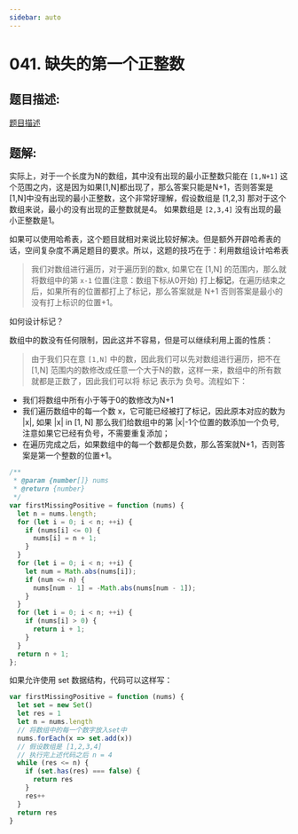 ```yaml
---
sidebar: auto
---
```


# 041. 缺失的第一个正整数

## 题目描述:
[题目描述](https://leetcode-cn.com/problems/first-missing-positive/)

## 题解:

实际上，对于一个长度为N的数组，其中没有出现的最小正整数只能在 `[1,N+1]` 这个范围之内，这是因为如果[1,N]都出现了，那么答案只能是N+1，否则答案是[1,N]中没有出现的最小正整数，这个非常好理解，假设数组是 [1,2,3] 那对于这个数组来说，最小的没有出现的正整数就是4。
如果数组是 `[2,3,4]` 没有出现的最小正整数是1。

如果可以使用哈希表，这个题目就相对来说比较好解决。但是额外开辟哈希表的话，空间复杂度不满足题目的要求。所以，这题的技巧在于：利用数组设计哈希表

> 我们对数组进行遍历，对于遍历到的数x, 如果它在 [1,N] 的范围内，那么就将数组中的第 `x-1` 位置(注意：数组下标从0开始) 打上**标记**，在遍历结束之后，如果所有的位置都打上了标记，那么答案就是 N+1 否则答案是最小的没有打上标识的位置+1。

如何设计标记？

数组中的数没有任何限制，因此这并不容易，但是可以继续利用上面的性质：

> 由于我们只在意 `[1,N]` 中的数，因此我们可以先对数组进行遍历，把不在  [1,N] 范围内的数修改成任意一个大于N的数，这样一来，数组中的所有数就都是正数了，因此我们可以将 标记 表示为 负号。流程如下：

- 我们将数组中所有小于等于0的数修改为N+1
- 我们遍历数组中的每一个数 x，它可能已经被打了标记，因此原本对应的数为 |x|, 如果 |x| in [1, N] 那么我们给数组中的第 |x|-1个位置的数添加一个负号, 注意如果它已经有负号，不需要重复添加；
- 在遍历完成之后，如果数组中的每一个数都是负数，那么答案就N+1，否则答案是第一个整数的位置+1。

```js
/**
 * @param {number[]} nums
 * @return {number}
 */
var firstMissingPositive = function (nums) {
  let n = nums.length;
  for (let i = 0; i < n; ++i) {
    if (nums[i] <= 0) {
      nums[i] = n + 1;
    }
  }
  for (let i = 0; i < n; ++i) {
    let num = Math.abs(nums[i]);
    if (num <= n) {
      nums[num - 1] = -Math.abs(nums[num - 1]);
    }
  }
  for (let i = 0; i < n; ++i) {
    if (nums[i] > 0) {
      return i + 1;
    }
  }
  return n + 1;
};
```

如果允许使用 set 数据结构，代码可以这样写：

```js
var firstMissingPositive = function (nums) {
  let set = new Set()
  let res = 1
  let n = nums.length
  // 将数组中的每一个数字放入set中
  nums.forEach(x => set.add(x))
  // 假设数组是 [1,2,3,4] 
  // 执行完上述代码之后 n = 4
  while (res <= n) {
    if (set.has(res) === false) {
      return res
    }
    res++
  }
  return res
}
```